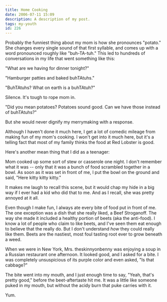 ```yaml
---
title: Home Cooking
date: 2006-07-11 15:09
description: A description of my post.
tags: my-youth
id: 226
---
```

Probably the funniest thing about my mom is how she pronounces "potato."  She changes every single sound of that first syllable, and comes up with a word pronounced roughly like "buh-TA-tuh."  This led to hundreds of conversations in my life that went something like this:

"What are we having for dinner tonight?"

"Hamburger patties and baked buhTAtuhs."

"BuhTAtuhs?  What on earth is a buhTAtuh?"

Silence.  It's tough to rope mom in.

"Did you mean potatoes?  Potatoes sound good.  Can we have those instead of buhTAtuhs?"

But she would never dignify my merrymaking with a response.

Although I haven't done it much here, I get a lot of comedic mileage from making fun of my mom's cooking.  I won't get into it much here, but it's a telling fact that most of my family thinks the food at Red Lobster is good.

Here's another mean thing that I did as a teenager:

Mom cooked up some sort of stew or casserole one night.  I don't remember what it was -- only that it was a bunch of food scrambled together in a bowl.  As soon as it was set in front of me, I put the bowl on the ground and said, "Here kitty kitty kitty."

It makes me laugh to recall this scene, but it would chap my hide in a big way if I ever had a kid who did that to me.  And as I recall, she was pretty annoyed at it all.

Even though I make fun, I always ate every bite of food put in front of me.  The one exception was a dish that she really liked, a Beef Stroganoff.  The way she made it included a healthy portion of beets  (aka the anti-food).  I know a lot of people who claim to like beets, and I've seen them eat enough to believe that the really do.  But I don't understand <i>how</i> they could really like them.  Beets are the nastiest, most foul tasting root ever to grow beneath a weed.

When we were in New York, Mrs. theskinnyonbenny was enjoying a soup in a Russian restaurant one afternoon.  It looked good, and I asked for a bite.  I was completely unsuspicious of its purple color and even asked, "Is that cabbage?"

The bite went into my mouth, and I just enough time to say, "Yeah, that's pretty good," before the beet-aftertaste hit me.  It was a little like someone puked in my mouth, but without the acidy burn that puke carries with it.

Yum.




